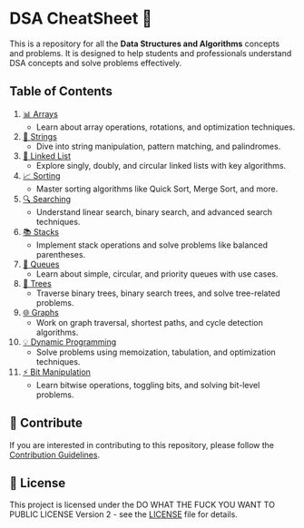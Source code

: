 # DSA CheatSheet 🚀

This is a repository for all the **Data Structures and Algorithms** concepts and problems. It is designed to help students and professionals understand DSA concepts and solve problems effectively.  

## Table of Contents  
1. [📊 Arrays](01arrays.md)  
   - Learn about array operations, rotations, and optimization techniques.  
2. [📝 Strings](2.strings.md)  
   - Dive into string manipulation, pattern matching, and palindromes.  
3. [🔗 Linked List](3.linked_list.md)  
   - Explore singly, doubly, and circular linked lists with key algorithms.  
4. [📈 Sorting](4.sorting.md)  
   - Master sorting algorithms like Quick Sort, Merge Sort, and more.  
5. [🔍 Searching](5.searching.md)  
   - Understand linear search, binary search, and advanced search techniques.  
6. [📚 Stacks](6.stacks.md)  
   - Implement stack operations and solve problems like balanced parentheses.  
7. [🚦 Queues](7.queues.md)  
   - Learn about simple, circular, and priority queues with use cases.  
8. [🌳 Trees](8.trees.md)  
   - Traverse binary trees, binary search trees, and solve tree-related problems.  
9. [🌐 Graphs](09graphs.md)  
   - Work on graph traversal, shortest paths, and cycle detection algorithms.  
10. [💡 Dynamic Programming](10.dynamic_programming.md)  
    - Solve problems using memoization, tabulation, and optimization techniques.  
11. [⚡ Bit Manipulation](11.bit_manipulation.md)  
    - Learn bitwise operations, toggling bits, and solving bit-level problems.  

## 📝 Contribute

If you are interested in contributing to this repository, please follow the [Contribution Guidelines](CONTRIBUTING.md).

## 📜 License

This project is licensed under the   DO WHAT THE FUCK YOU WANT TO PUBLIC LICENSE Version 2 - see the [LICENSE](LICENSE) file for details.